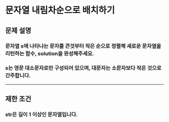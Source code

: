 # 문자열 내림차순으로 배치하기
## 문제 설명
### 문자열 s에 나타나는 문자를 큰것부터 작은 순으로 정렬해 새로운 문자열을 리턴하는 함수, solution을 완성해주세요.
### s는 영문 대소문자로만 구성되어 있으며, 대문자는 소문자보다 작은 것으로 간주합니다.
***
## 제한 조건
### str은 길이 1 이상인 문자열입니다.